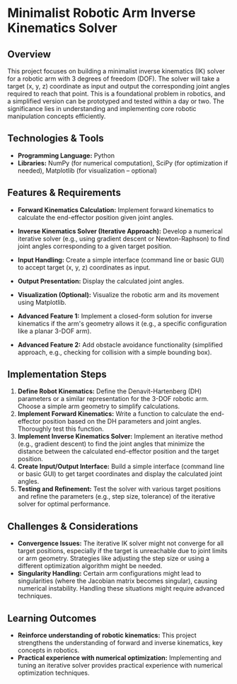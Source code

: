 # Minimalist Robotic Arm Inverse Kinematics Solver

## Overview

This project focuses on building a minimalist inverse kinematics (IK) solver for a robotic arm with 3 degrees of freedom (DOF).  The solver will take a target (x, y, z) coordinate as input and output the corresponding joint angles required to reach that point. This is a foundational problem in robotics, and a simplified version can be prototyped and tested within a day or two.  The significance lies in understanding and implementing core robotic manipulation concepts efficiently.

## Technologies & Tools

* **Programming Language:** Python
* **Libraries:** NumPy (for numerical computation), SciPy (for optimization if needed), Matplotlib (for visualization – optional)


## Features & Requirements

- **Forward Kinematics Calculation:**  Implement forward kinematics to calculate the end-effector position given joint angles.
- **Inverse Kinematics Solver (Iterative Approach):**  Develop a numerical iterative solver (e.g., using gradient descent or Newton-Raphson) to find joint angles corresponding to a given target position.
- **Input Handling:**  Create a simple interface (command line or basic GUI) to accept target (x, y, z) coordinates as input.
- **Output Presentation:** Display the calculated joint angles.
- **Visualization (Optional):**  Visualize the robotic arm and its movement using Matplotlib.

- **Advanced Feature 1:**  Implement a closed-form solution for inverse kinematics if the arm's geometry allows it (e.g., a specific configuration like a planar 3-DOF arm).
- **Advanced Feature 2:**  Add obstacle avoidance functionality (simplified approach, e.g., checking for collision with a simple bounding box).


## Implementation Steps

1. **Define Robot Kinematics:** Define the Denavit-Hartenberg (DH) parameters or a similar representation for the 3-DOF robotic arm.  Choose a simple arm geometry to simplify calculations.
2. **Implement Forward Kinematics:** Write a function to calculate the end-effector position based on the DH parameters and joint angles.  Thoroughly test this function.
3. **Implement Inverse Kinematics Solver:** Implement an iterative method (e.g., gradient descent) to find the joint angles that minimize the distance between the calculated end-effector position and the target position.
4. **Create Input/Output Interface:** Build a simple interface (command line or basic GUI) to get target coordinates and display the calculated joint angles.
5. **Testing and Refinement:** Test the solver with various target positions and refine the parameters (e.g., step size, tolerance) of the iterative solver for optimal performance.

## Challenges & Considerations

- **Convergence Issues:** The iterative IK solver might not converge for all target positions, especially if the target is unreachable due to joint limits or arm geometry.  Strategies like adjusting the step size or using a different optimization algorithm might be needed.
- **Singularity Handling:**  Certain arm configurations might lead to singularities (where the Jacobian matrix becomes singular), causing numerical instability.  Handling these situations might require advanced techniques.


## Learning Outcomes

- **Reinforce understanding of robotic kinematics:** This project strengthens the understanding of forward and inverse kinematics, key concepts in robotics.
- **Practical experience with numerical optimization:** Implementing and tuning an iterative solver provides practical experience with numerical optimization techniques.

